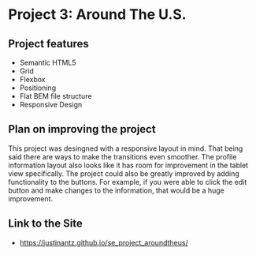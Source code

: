# Project 3: Around The U.S.

## Project features

- Semantic HTML5
- Grid
- Flexbox
- Positioning
- Flat BEM file structure
- Responsive Design

## Plan on improving the project

This project was desingned with a responsive layout in mind. That being said there are ways to make the transitions even smoother. The profile information layout also looks like it has room for improvement in the tablet view specifically. The project could also be greatly improved by adding functionality to the buttons. For example, if you were able to click the edit button and make changes to the information, that would be a huge improvement.

## Link to the Site

- https://justinantz.github.io/se_project_aroundtheus/
